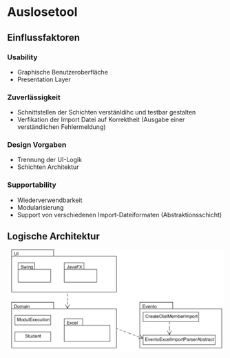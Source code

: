 # Auslosetool

## Einflussfaktoren

### Usability 

- Graphische Benutzeroberfläche
- Presentation Layer

### Zuverlässigkeit

- Schnittstellen der Schichten verstänldihc und testbar gestalten
- Verfikation der Import Datei auf Korrektheit (Ausgabe einer verständlichen Fehlermeldung)

### Design Vorgaben

- Trennung der UI-Logik
- Schichten Architektur


### Supportability

- Wiederverwendbarkeit
- Modularisierung
- Support von verschiedenen Import-Dateiformaten (Abstraktionsschicht)

## Logische Architektur

![](AusloseTool/Paket_diagram.png)
